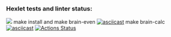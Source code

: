 ### Hexlet tests and linter status:
<a href="https://codeclimate.com/github/SBarrylie/php-project-45/maintainability"><img src="https://api.codeclimate.com/v1/badges/d1ba50dcf3461e951489/maintainability" /></a>
make install and make brain-even
[![asciicast](https://asciinema.org/a/kCngNA5YtvprGVTKTUh96Haze.svg)](https://asciinema.org/a/kCngNA5YtvprGVTKTUh96Haze)
make brain-calc
[![asciicast](https://asciinema.org/a/7otZbfmtrGQmjv5RwNxcmu8tv.svg)](https://asciinema.org/a/7otZbfmtrGQmjv5RwNxcmu8tv)
[![Actions Status](https://github.com/SBarrylie/php-project-45/workflows/hexlet-check/badge.svg)](https://github.com/SBarrylie/php-project-45/actions)
